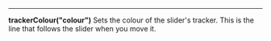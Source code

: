 <a name="trackerColour"><h3 style="padding-top: 40px; margin-top: 40px;"></h3></a>
_____________________________
**trackerColour("colour")** Sets the colour of the slider's tracker. This is the line that follows the slider when you move it.

<!--UPDATE WIDGET_IN_CSOUND
    SIdent sprintf "trackerColour(%d, %d, %d) ", rnd(255), rnd(255), rnd(255)
    SIdentifier strcat SIdentifier, SIdent  
-->